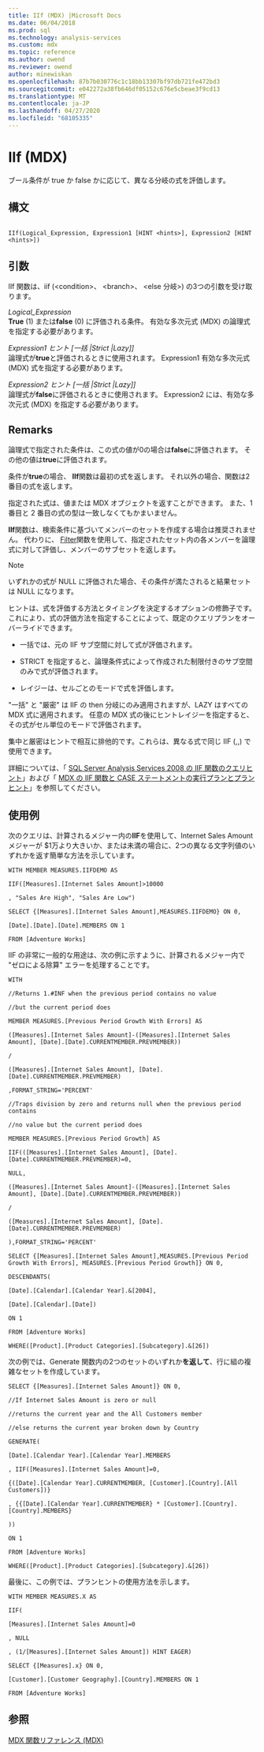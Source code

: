 ```yaml
---
title: IIf (MDX) |Microsoft Docs
ms.date: 06/04/2018
ms.prod: sql
ms.technology: analysis-services
ms.custom: mdx
ms.topic: reference
ms.author: owend
ms.reviewer: owend
author: minewiskan
ms.openlocfilehash: 87b7b030776c1c18bb13307bf97db721fe472bd3
ms.sourcegitcommit: e042272a38fb646df05152c676e5cbeae3f9cd13
ms.translationtype: MT
ms.contentlocale: ja-JP
ms.lasthandoff: 04/27/2020
ms.locfileid: "68105335"
---
```

# <a name="iif-mdx"></a>IIf (MDX)


  ブール条件が true か false かに応じて、異なる分岐の式を評価します。  
  
## <a name="syntax"></a>構文  
  
```  
  
IIf(Logical_Expression, Expression1 [HINT <hints>], Expression2 [HINT <hints>])  
```  
  
## <a name="arguments"></a>引数  
 IIf 関数は、iif (\<condition>、 \<branch>、 \<else 分岐>) の3つの引数を受け取ります。  
  
 *Logical_Expression*  
 **True** (1) または**false** (0) に評価される条件。 有効な多次元式 (MDX) の論理式を指定する必要があります。  
  
 *Expression1 ヒント [一括 |Strict |Lazy]]*  
 論理式が**true**と評価されるときに使用されます。 Expression1 有効な多次元式 (MDX) 式を指定する必要があります。  
  
 *Expression2 ヒント [一括 |Strict |Lazy]]*  
 論理式が**false**に評価されるときに使用されます。 Expression2 には、有効な多次元式 (MDX) を指定する必要があります。  
  
## <a name="remarks"></a>Remarks  
 論理式で指定された条件は、この式の値が0の場合は**false**に評価されます。 その他の値は**true**に評価されます。  
  
 条件が**true**の場合、 **IIf**関数は最初の式を返します。 それ以外の場合、関数は2番目の式を返します。  
  
 指定された式は、値または MDX オブジェクトを返すことができます。 また、1 番目と 2 番目の式の型は一致しなくてもかまいません。  
  
 **IIf**関数は、検索条件に基づいてメンバーのセットを作成する場合は推奨されません。 代わりに、 [Filter](../mdx/filter-mdx.md)関数を使用して、指定されたセット内の各メンバーを論理式に対して評価し、メンバーのサブセットを返します。  
  
> [!NOTE]  
>  いずれかの式が NULL に評価された場合、その条件が満たされると結果セットは NULL になります。  
  
 ヒントは、式を評価する方法とタイミングを決定するオプションの修飾子です。 これにより、式の評価方法を指定することによって、既定のクエリプランをオーバーライドできます。  
  
-   一括では、元の IIF サブ空間に対して式が評価されます。  
  
-   STRICT を指定すると、論理条件式によって作成された制限付きのサブ空間のみで式が評価されます。  
  
-   レイジーは、セルごとのモードで式を評価します。  
  
 "一括" と "厳密" は IIF の then 分岐にのみ適用されますが、LAZY はすべての MDX 式に適用されます。 任意の MDX 式の後にヒントレイジーを指定すると、その式がセル単位のモードで評価されます。  
  
 集中と厳密はヒントで相互に排他的です。これらは、異なる式で同じ IIF (,,) で使用できます。  
  
 詳細については、「 [SQL Server Analysis Services 2008 の IIF 関数のクエリヒント](https://go.microsoft.com/fwlink/?LinkId=269540)」および「 [MDX の IIF 関数と CASE ステートメントの実行プランとプランヒント](https://go.microsoft.com/fwlink/?LinkId=269565)」を参照してください。  
  
## <a name="examples"></a>使用例  
 次のクエリは、計算されるメジャー内の**IIF**を使用して、Internet Sales Amount メジャーが $1万より大きいか、または未満の場合に、2つの異なる文字列値のいずれかを返す簡単な方法を示しています。  
  
 `WITH MEMBER MEASURES.IIFDEMO AS`  
  
 `IIF([Measures].[Internet Sales Amount]>10000`  
  
 `, "Sales Are High", "Sales Are Low")`  
  
 `SELECT {[Measures].[Internet Sales Amount],MEASURES.IIFDEMO} ON 0,`  
  
 `[Date].[Date].[Date].MEMBERS ON 1`  
  
 `FROM [Adventure Works]`  
  
 IIF の非常に一般的な用途は、次の例に示すように、計算されるメジャー内で "ゼロによる除算" エラーを処理することです。  
  
 `WITH`  
  
 `//Returns 1.#INF when the previous period contains no value`  
  
 `//but the current period does`  
  
 `MEMBER MEASURES.[Previous Period Growth With Errors] AS`  
  
 `([Measures].[Internet Sales Amount]-([Measures].[Internet Sales Amount], [Date].[Date].CURRENTMEMBER.PREVMEMBER))`  
  
 `/`  
  
 `([Measures].[Internet Sales Amount], [Date].[Date].CURRENTMEMBER.PREVMEMBER)`  
  
 `,FORMAT_STRING='PERCENT'`  
  
 `//Traps division by zero and returns null when the previous period contains`  
  
 `//no value but the current period does`  
  
 `MEMBER MEASURES.[Previous Period Growth] AS`  
  
 `IIF(([Measures].[Internet Sales Amount], [Date].[Date].CURRENTMEMBER.PREVMEMBER)=0,`  
  
 `NULL,`  
  
 `([Measures].[Internet Sales Amount]-([Measures].[Internet Sales Amount], [Date].[Date].CURRENTMEMBER.PREVMEMBER))`  
  
 `/`  
  
 `([Measures].[Internet Sales Amount], [Date].[Date].CURRENTMEMBER.PREVMEMBER)`  
  
 `),FORMAT_STRING='PERCENT'`  
  
 `SELECT {[Measures].[Internet Sales Amount],MEASURES.[Previous Period Growth With Errors], MEASURES.[Previous Period Growth]} ON 0,`  
  
 `DESCENDANTS(`  
  
 `[Date].[Calendar].[Calendar Year].&[2004],`  
  
 `[Date].[Calendar].[Date])`  
  
 `ON 1`  
  
 `FROM [Adventure Works]`  
  
 `WHERE([Product].[Product Categories].[Subcategory].&[26])`  
  
 次の例では、Generate 関数内の2つのセットのいずれか**を返して**、行に組の複雑なセットを作成しています。  
  
 `SELECT {[Measures].[Internet Sales Amount]} ON 0,`  
  
 `//If Internet Sales Amount is zero or null`  
  
 `//returns the current year and the All Customers member`  
  
 `//else returns the current year broken down by Country`  
  
 `GENERATE(`  
  
 `[Date].[Calendar Year].[Calendar Year].MEMBERS`  
  
 `, IIF([Measures].[Internet Sales Amount]=0,`  
  
 `{([Date].[Calendar Year].CURRENTMEMBER, [Customer].[Country].[All Customers])}`  
  
 `, {{[Date].[Calendar Year].CURRENTMEMBER} * [Customer].[Country].[Country].MEMBERS}`  
  
 `))`  
  
 `ON 1`  
  
 `FROM [Adventure Works]`  
  
 `WHERE([Product].[Product Categories].[Subcategory].&[26])`  
  
 最後に、この例では、プランヒントの使用方法を示します。  
  
 `WITH MEMBER MEASURES.X AS`  
  
 `IIF(`  
  
 `[Measures].[Internet Sales Amount]=0`  
  
 `, NULL`  
  
 `, (1/[Measures].[Internet Sales Amount]) HINT EAGER)`  
  
 `SELECT {[Measures].x} ON 0,`  
  
 `[Customer].[Customer Geography].[Country].MEMBERS ON 1`  
  
 `FROM [Adventure Works]`  
  
## <a name="see-also"></a>参照  
 [MDX 関数リファレンス &#40;MDX&#41;](../mdx/mdx-function-reference-mdx.md)  
  
  

